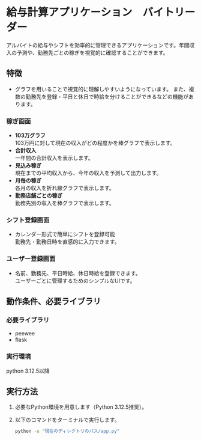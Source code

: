 # 給与計算アプリケーション　バイトリーダー

アルバイトの給与やシフトを効率的に管理できるアプリケーションです。年間収入の予測や、勤務先ごとの稼ぎを視覚的に確認することができます。

## 特徴
- グラフを用いることで視覚的に理解しやすいようになっています。
  また、複数の勤務先を登録・平日と休日で時給を分けることができるなどの機能があります。

### 稼ぎ画面
- **103万グラフ**  
  103万円に対して現在の収入がどの程度かを棒グラフで表示します。
- **合計収入**  
  一年間の合計収入を表示します。
- **見込み稼ぎ**  
  現在までの平均収入から、今年の収入を予測して出力します。
- **月毎の稼ぎ**  
  各月の収入を折れ線グラフで表示します。
- **勤務店舗ごとの稼ぎ**  
  勤務先別の収入を棒グラフで表示します。

### シフト登録画面
- カレンダー形式で簡単にシフトを登録可能  
  勤務先・勤務日時を直感的に入力できます。

### ユーザー登録画面
- 名前、勤務先、平日時給、休日時給を登録できます。  
  ユーザーごとに管理するためのシンプルなUIです。

## 動作条件、必要ライブラリ
### 必要ライブラリ
- peewee
- flask

### 実行環境
python 3.12.5以降

## 実行方法
1. 必要なPython環境を用意します（Python 3.12.5推奨）。
2. 以下のコマンドをターミナルで実行します。

   ```bash
   python -u "現在のディレクトリのパス/app.py"
